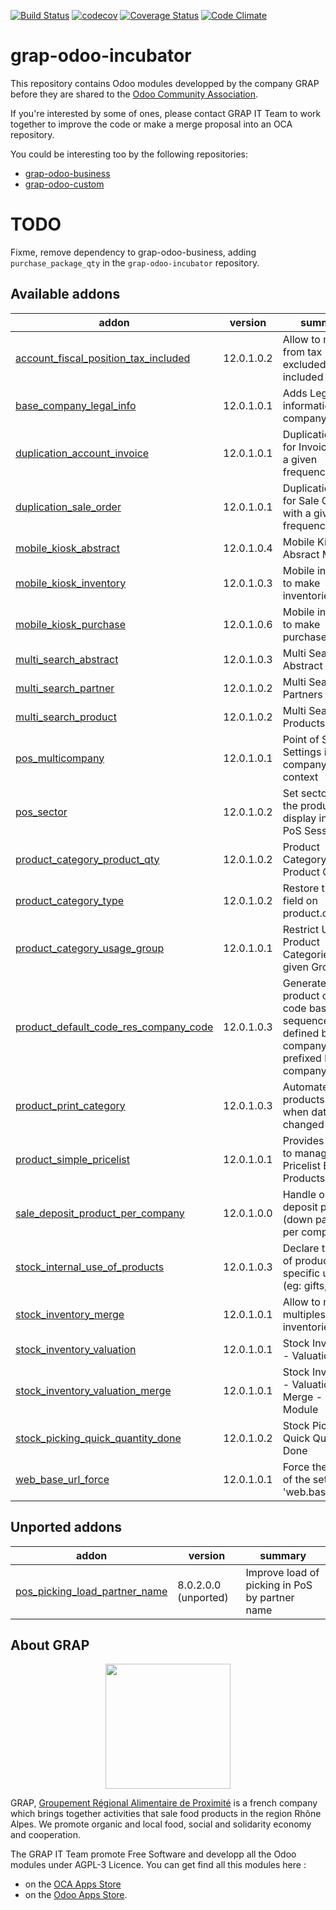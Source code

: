 [![Build Status](https://travis-ci.org/grap/grap-odoo-incubator.svg?branch=12.0)](https://travis-ci.org/grap/grap-odoo-incubator?branch=12.0)
[![codecov](https://codecov.io/gh/grap/grap-odoo-incubator/branch/12.0/graph/badge.svg)](https://codecov.io/gh/grap/grap-odoo-incubator)
[![Coverage Status](https://coveralls.io/repos/github/grap/grap-odoo-incubator/badge.svg?branch=12.0)](https://coveralls.io/github/grap/grap-odoo-incubator?branch=12.0)
[![Code Climate](https://codeclimate.com/github/grap/grap-odoo-incubator/badges/gpa.svg)](https://codeclimate.com/github/grap/grap-odoo-incubator)


# grap-odoo-incubator

This repository contains Odoo modules developped by the company GRAP before
they are shared to the
[Odoo Community Association](https://odoo-community.org/).

If you're interested by some of ones, please contact GRAP IT Team to work
together to improve the code or make a merge proposal into an OCA repository.

You could be interesting too by the following repositories:

* [grap-odoo-business](https://github.com/grap/grap-odoo-business)
* [grap-odoo-custom](https://github.com/grap/grap-odoo-custom)

# TODO

Fixme, remove dependency to grap-odoo-business, adding ``purchase_package_qty`` in the ``grap-odoo-incubator`` repository.

[//]: # (addons)

Available addons
----------------
addon | version | summary
--- | --- | ---
[account_fiscal_position_tax_included](account_fiscal_position_tax_included/) | 12.0.1.0.2 | Allow to map from tax excluded to tax included
[base_company_legal_info](base_company_legal_info/) | 12.0.1.0.1 | Adds Legal informations on company model
[duplication_account_invoice](duplication_account_invoice/) | 12.0.1.0.1 | Duplication Tools for Invoices with a given frequency
[duplication_sale_order](duplication_sale_order/) | 12.0.1.0.1 | Duplication Tools for Sale Orders with a given frequency
[mobile_kiosk_abstract](mobile_kiosk_abstract/) | 12.0.1.0.4 | Mobile Kiosk Absract Module
[mobile_kiosk_inventory](mobile_kiosk_inventory/) | 12.0.1.0.3 | Mobile interface to make inventories
[mobile_kiosk_purchase](mobile_kiosk_purchase/) | 12.0.1.0.6 | Mobile interface to make purchases
[multi_search_abstract](multi_search_abstract/) | 12.0.1.0.3 | Multi Search - Abstract
[multi_search_partner](multi_search_partner/) | 12.0.1.0.2 | Multi Search - Partners
[multi_search_product](multi_search_product/) | 12.0.1.0.2 | Multi Search - Products
[pos_multicompany](pos_multicompany/) | 12.0.1.0.1 | Point of Sale Settings in Multi company context
[pos_sector](pos_sector/) | 12.0.1.0.2 | Set sectors to the products and display in given PoS Sessions
[product_category_product_qty](product_category_product_qty/) | 12.0.1.0.2 | Product Category - Product Quantity
[product_category_type](product_category_type/) | 12.0.1.0.2 | Restore type field on product.category
[product_category_usage_group](product_category_usage_group/) | 12.0.1.0.1 | Restrict Usage of Product Categories to a given Group
[product_default_code_res_company_code](product_default_code_res_company_code/) | 12.0.1.0.3 | Generate product default code based on sequence defined by company, prefixed by company code
[product_print_category](product_print_category/) | 12.0.1.0.3 | Automate products print, when data has changed
[product_simple_pricelist](product_simple_pricelist/) | 12.0.1.0.1 | Provides Wizard to manage easily Pricelist By Products
[sale_deposit_product_per_company](sale_deposit_product_per_company/) | 12.0.1.0.0 | Handle one deposit product (down payment) per company
[stock_internal_use_of_products](stock_internal_use_of_products/) | 12.0.1.0.3 | Declare the use of products for specific uses (eg: gifts,...)
[stock_inventory_merge](stock_inventory_merge/) | 12.0.1.0.1 | Allow to merge multiples partial inventories
[stock_inventory_valuation](stock_inventory_valuation/) | 12.0.1.0.1 | Stock Inventory - Valuation
[stock_inventory_valuation_merge](stock_inventory_valuation_merge/) | 12.0.1.0.1 | Stock Inventory - Valuation - Merge - Glue Module
[stock_picking_quick_quantity_done](stock_picking_quick_quantity_done/) | 12.0.1.0.2 | Stock Picking Quick Quantity Done
[web_base_url_force](web_base_url_force/) | 12.0.1.0.1 | Force the value of the setting 'web.base.url'


Unported addons
---------------
addon | version | summary
--- | --- | ---
[pos_picking_load_partner_name](pos_picking_load_partner_name/) | 8.0.2.0.0 (unported) | Improve load of picking in PoS by partner name

[//]: # (end addons)

## About GRAP

<p align="center">
   <img src="http://www.grap.coop/wp-content/uploads/2016/11/GRAP.png" width="200"/>
</p>

GRAP, [Groupement Régional Alimentaire de Proximité](http://www.grap.coop) is a
french company which brings together activities that sale food products in the
region Rhône Alpes. We promote organic and local food, social and solidarity
economy and cooperation.

The GRAP IT Team promote Free Software and developp all the Odoo modules under
AGPL-3 Licence. You can get find all this modules here :
* on the [OCA Apps Store](https://odoo-community.org/shop?&search=GRAP)
* on the [Odoo Apps Store](https://www.odoo.com/apps/modules/browse?author=GRAP).
